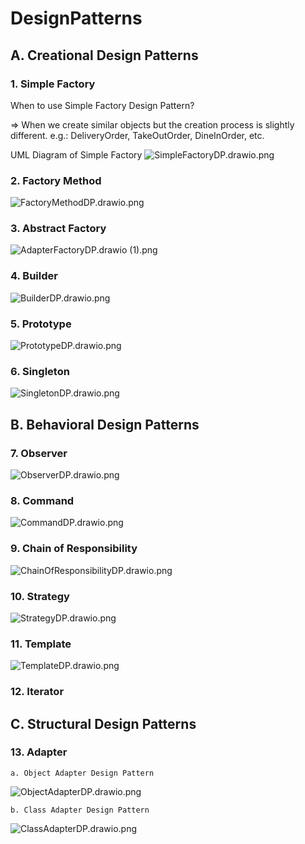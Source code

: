 # DesignPatterns

## **A. Creational Design Patterns**

### 1. **Simple Factory**

When to use Simple Factory Design Pattern?

=> When we create similar objects but the creation process is slightly different.
    e.g.: DeliveryOrder, TakeOutOrder, DineInOrder, etc.

UML Diagram of Simple Factory
![SimpleFactoryDP.drawio.png](uml%2FSimpleFactoryDP.drawio.png)

### 2. Factory Method

![FactoryMethodDP.drawio.png](uml%2FFactoryMethodDP.drawio.png)

### 3. Abstract Factory

![AdapterFactoryDP.drawio (1).png](uml%2FAdapterFactoryDP.drawio%20%281%29.png)

### 4. Builder 


![BuilderDP.drawio.png](uml%2FBuilderDP.drawio.png)

### 5. Prototype

![PrototypeDP.drawio.png](uml%2FPrototypeDP.drawio.png)

### 6. Singleton

![SingletonDP.drawio.png](uml%2FSingletonDP.drawio.png)

## B. Behavioral Design Patterns

### 7. Observer

![ObserverDP.drawio.png](uml%2FObserverDP.drawio.png)

### 8. Command

![CommandDP.drawio.png](uml%2FCommandDP.drawio.png)

### 9. Chain of Responsibility

![ChainOfResponsibilityDP.drawio.png](uml%2FChainOfResponsibilityDP.drawio.png)

### 10. Strategy

![StrategyDP.drawio.png](uml%2FStrategyDP.drawio.png)

### 11. Template

![TemplateDP.drawio.png](uml%2FTemplateDP.drawio.png)

### 12. Iterator

## C. Structural Design Patterns

### 13. Adapter

    a. Object Adapter Design Pattern

![ObjectAdapterDP.drawio.png](uml%2FObjectAdapterDP.drawio.png)

    b. Class Adapter Design Pattern
![ClassAdapterDP.drawio.png](uml%2FClassAdapterDP.drawio.png)

